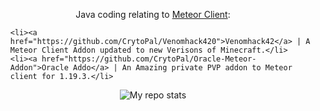 <p align="center">
  Java coding relating to <a href="https://github.com/MeteorDevelopment">Meteor Client</a>: <br>
  <ul>

    
    <li><a href="https://github.com/CrytoPal/Venomhack420">Venomhack42</a> | A Meteor Client Addon updated to new Verisons of Minecraft.</li>
    <li><a href="https://github.com/CrytoPal/Oracle-Meteor-Addon">Oracle Addo</a> | An Amazing private PVP addon to Meteor client for 1.19.3.</li>
  </ul>
</p>




<p align="center">
<img alt="My repo stats" src="https://github-readme-stats.vercel.app/api?username=CrytoPal&show_icons=true&theme=radical">
</p>
